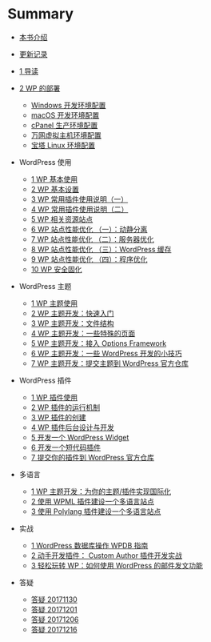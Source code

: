 # Summary

* [本书介绍](README.md)
* [更新记录](changelog.md)
* [1 导读](intro.md)
* [2 WP 的部署](development-env.md)
    + [Windows 开发环境配置](deployment/windows-dev.md)
    + [macOS 开发环境配置](deployment/mac-dev.md)
    + [cPanel 生产环境配置](deployment/cpanel-production.md)
    + [万网虚拟主机环境配置](deployment/wanwang-production.md)
    + [宝塔 Linux 环境配置](deployment/bt-linux-production.md)
* WordPress 使用
    - [1 WP 基本使用](basic-usage.md)
    - [2 WP 基本设置](basic-config.md)
    - [3 WP 常用插件使用说明（一）](basic-plugin-1.md)
    - [4 WP 常用插件使用说明（二）](basic-plugin-2.md)
    - [5 WP 相关资源站点](resources.md)
    - [6 WP 站点性能优化 （一）：动静分离](optimize-1.md)
    - [7 WP 站点性能优化 （二）：服务器优化](optimize-2.md)
    - [8 WP 站点性能优化 （三）：WordPress 缓存](optimize-3.md)
    - [9 WP 站点性能优化 （四）：程序优化](optimize-4.md)
    - [10 WP 安全固化](security.md)
* WordPress 主题
    - [1 WP 主题使用](theme/usage.md)
    - [2 WP 主题开发：快速入门](theme/intro.md)
    - [3 WP 主题开发：文件结构](theme/struct.md)
    - [4 WP 主题开发：一些特殊的页面](theme/custom-page.md)
    - [5 WP 主题开发：接入 Options Framework](theme/options-framework.md)
    - [6 WP 主题开发：一些 WordPress 开发的小技巧](theme/tips.md)
    - [7 WP 主题开发：提交主题到 WordPress 官方仓库](theme/uploads.md)
    
* WordPress 插件
    - [1 WP 插件使用](plugin/usage.md)
    - [2 WP 插件的运行机制](plugin/run.md)
    - [3 WP 插件的创建](plugin/create.md)
    - [4 WP 插件后台设计与开发](plugin/admin.md)
    - [5 开发一个 WordPress Widget](plugin/create-widget.md)
    - [6 开发一个短代码插件](plugin/create-shortcode.md)
    - [7 提交你的插件到 WordPress 官方仓库](plugin/uploads.md)
* 多语言
    - [1 WP 主题开发：为你的主题/插件实现国际化](i18n/theme.md)
    - [2 使用 WPML 插件建设一个多语言站点](i18n/wpml.md)
    - [3 使用 Polylang 插件建设一个多语言站点](i18n/polylang.md)
* 实战 
    - [1 WordPress 数据库操作 WPDB 指南](opt/wpdb.md)
    - [2 动手开发插件： Custom Author 插件开发实战](opt/custom-author.md)
    - [3 轻松玩转 WP：如何使用 WordPress 的邮件发文功能](opt/sendmail.md)
* 答疑
    - [答疑 20171130](qa/20171130.md)
    - [答疑 20171201](qa/20171201.md)
    - [答疑 20171206](qa/20171206.md)
    - [答疑 20171216](qa/20171216.md)

